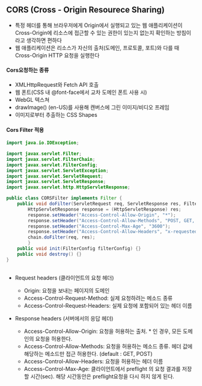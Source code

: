 ## CORS (Cross - Origin Resourece Sharing)

- 특정 헤더를 통해 브라우저에게 Origin에서 실행되고  있는 웹 애플리케이션이 Cross-Origin에 리소스에 접근할 수 있는 권한이 있는지 없는지 확인하는 방침이라고 생각하면 편하다
- 웹 애플리케이션은 리소스가 자신의 출처(도메인, 프로토콜, 포트)와 다를 때  Cross-Origin HTTP 요청을 실행한다

#### Cors요청하는 종류

- XMLHttpRequest와 Fetch API 호출
- 웹 폰트(CSS 내 @font-face에서 교차 도메인 폰트 사용 시)
- WebGL 텍스쳐
- drawImage() (en-US)를 사용해 캔버스에 그린 이미지/비디오 프레임
- 이미지로부터 추출하는 CSS Shapes

#### Cors Filter 적용

```java
import java.io.IOException;

import javax.servlet.Filter;
import javax.servlet.FilterChain;
import javax.servlet.FilterConfig;
import javax.servlet.ServletException;
import javax.servlet.ServletRequest;
import javax.servlet.ServletResponse;
import javax.servlet.http.HttpServletResponse;

public class CORSFilter implements Filter {
	public void doFilter(ServletRequest req, ServletResponse res, FilterChain chain) throws IOException, ServletException { 
		HttpServletResponse response = (HttpServletResponse) res; 
		response.setHeader("Access-Control-Allow-Origin", "*"); 
		response.setHeader("Access-Control-Allow-Methods", "POST, GET, DELETE, PUT"); 
		response.setHeader("Access-Control-Max-Age", "3600"); 
		response.setHeader("Access-Control-Allow-Headers", "x-requested-with, origin, content-type, accept"); 
		chain.doFilter(req, res); 
		} 
	public void init(FilterConfig filterConfig) {} 
	public void destroy() {}
}
 
```

- Request headers (클라이언트의 요청 헤더)
    - Origin: 요청을 보내는 페이지의 도메인
    - Access-Control-Request-Method: 실제 요청하려는 메소드 종류
    - Access-Control-Request-Headers: 실제 요청에 포함되어 있는 헤더 이름

- Response headers (서버에서의 응답 헤더)
    - Access-Control-Allow-Origin: 요청을 허용하는 출처. * 인 경우, 모든 도메인의 요청을 허용한다.
    - Access-Control-Allow-Methods: 요청을 허용하는 메소드 종류. 헤더 값에 해당하는 메소드만 접근 허용한다. (default : GET, POST)
    - Access-Control-Allow-Headers: 요청을 허용하는 헤더 이름
    - Access-Control-Max-Age: 클라이언트에서 preflight 의 요청 결과를 저장할 시간(sec). 해당 시간동안은 preflight요청을 다시 하지 않게 된다.
